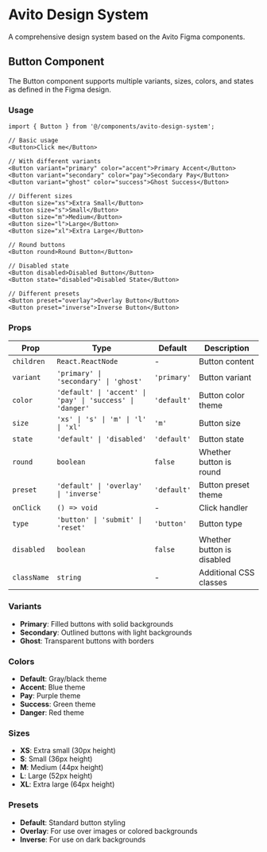 # Avito Design System

A comprehensive design system based on the Avito Figma components.

## Button Component

The Button component supports multiple variants, sizes, colors, and states as defined in the Figma design.

### Usage

```tsx
import { Button } from '@/components/avito-design-system';

// Basic usage
<Button>Click me</Button>

// With different variants
<Button variant="primary" color="accent">Primary Accent</Button>
<Button variant="secondary" color="pay">Secondary Pay</Button>
<Button variant="ghost" color="success">Ghost Success</Button>

// Different sizes
<Button size="xs">Extra Small</Button>
<Button size="s">Small</Button>
<Button size="m">Medium</Button>
<Button size="l">Large</Button>
<Button size="xl">Extra Large</Button>

// Round buttons
<Button round>Round Button</Button>

// Disabled state
<Button disabled>Disabled Button</Button>
<Button state="disabled">Disabled State</Button>

// Different presets
<Button preset="overlay">Overlay Button</Button>
<Button preset="inverse">Inverse Button</Button>
```

### Props

| Prop        | Type                                                      | Default     | Description                |
| ----------- | --------------------------------------------------------- | ----------- | -------------------------- |
| `children`  | `React.ReactNode`                                         | -           | Button content             |
| `variant`   | `'primary' \| 'secondary' \| 'ghost'`                     | `'primary'` | Button variant             |
| `color`     | `'default' \| 'accent' \| 'pay' \| 'success' \| 'danger'` | `'default'` | Button color theme         |
| `size`      | `'xs' \| 's' \| 'm' \| 'l' \| 'xl'`                       | `'m'`       | Button size                |
| `state`     | `'default' \| 'disabled'`                                 | `'default'` | Button state               |
| `round`     | `boolean`                                                 | `false`     | Whether button is round    |
| `preset`    | `'default' \| 'overlay' \| 'inverse'`                     | `'default'` | Button preset theme        |
| `onClick`   | `() => void`                                              | -           | Click handler              |
| `type`      | `'button' \| 'submit' \| 'reset'`                         | `'button'`  | Button type                |
| `disabled`  | `boolean`                                                 | `false`     | Whether button is disabled |
| `className` | `string`                                                  | -           | Additional CSS classes     |

### Variants

- **Primary**: Filled buttons with solid backgrounds
- **Secondary**: Outlined buttons with light backgrounds
- **Ghost**: Transparent buttons with borders

### Colors

- **Default**: Gray/black theme
- **Accent**: Blue theme
- **Pay**: Purple theme
- **Success**: Green theme
- **Danger**: Red theme

### Sizes

- **XS**: Extra small (30px height)
- **S**: Small (36px height)
- **M**: Medium (44px height)
- **L**: Large (52px height)
- **XL**: Extra large (64px height)

### Presets

- **Default**: Standard button styling
- **Overlay**: For use over images or colored backgrounds
- **Inverse**: For use on dark backgrounds
